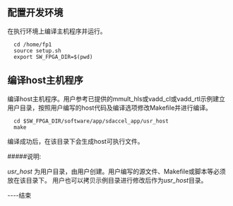 配置开发环境
------------------------------------------------------------------------------------------------------------------------------------------------------------------------------------

在执行环境上编译主机程序并运行。
```
  cd /home/fp1
  source setup.sh
  export SW_FPGA_DIR=$(pwd)
```

编译host主机程序
----------------------------------------------------------------------------------------------------------------------------------------------------------------------------------------

  编译host主机程序。用户参考已提供的mmult_hls或vadd_cl或vadd_rtl示例建立用户目录，按照用户编写的host代码及编译选项修改Makefile并进行编译。

```
  cd $SW_FPGA_DIR/software/app/sdaccel_app/usr_host
  make
```

  编译成功后，在该目录下会生成host可执行文件。

  #####说明:
  
  *usr_host* 为用户目录，由用户创建。用户编写的源文件、Makefile或脚本等必须放在该目录下。
  用户也可以拷贝示例目录进行修改后作为*usr_host*目录。


----结束
